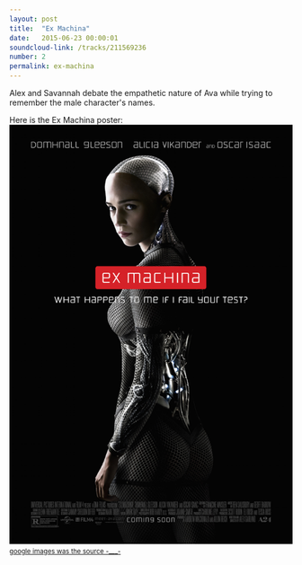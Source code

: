 ```yaml
---
layout: post
title:  "Ex Machina"
date:   2015-06-23 00:00:01
soundcloud-link: /tracks/211569236
number: 2
permalink: ex-machina
---
```


Alex and Savannah debate the empathetic nature of Ava while trying to remember the male character's names.

Here is the Ex Machina poster:
<img src="../img/02/ex-machina-poster.jpg">
<small><a href="http://google.com">google images was the source -___-</a></small>